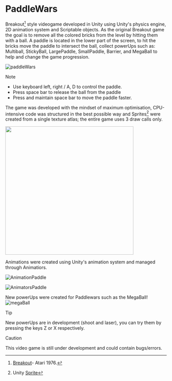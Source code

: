 # PaddleWars
Breakout[^1] style videogame developed in Unity using Unity's physics engine, 2D animation system and Scriptable objects. As the original Breakout game the goal is to remove all the colored bricks from the level by hitting them with a ball. A paddle is located in the lower part of the screen, to hit the bricks move the paddle to intersect the ball, collect powerUps such as: Multiball, StickyBall, LargePaddle, SmallPaddle, Barrier, and MegaBall to help and change the game progression.
 
![paddleWars](https://github.com/MethodCa/PaddleWars/assets/15893276/c8b6dc1a-7d94-4664-a0e9-8f522f5d4dd3)

> [!NOTE]
> - Use keyboard left, right / A, D to control the paddle.
> - Press space bar to release the ball from the paddle
> - Press and maintain space bar to move the paddle faster.

The game was developed with the mindset of maximum optimisation, CPU-intensive code was structured in the best possible way and Sprites[^2] were created from a single texture atlas; the entire game uses 3 draw calls only.

 <img src="https://github.com/MethodCa/PaddleWars/assets/15893276/4cbcf886-a4da-405e-aaa5-522dcd3107e8" width="400" height="400">

Animations were created using Unity's animation system and managed through Animatiors.

![AnimationPaddle](https://github.com/MethodCa/PaddleWars/assets/15893276/76ab825b-b3d2-485d-a33a-c7a00a8572be)


![AnimatorsPaddle](https://github.com/MethodCa/PaddleWars/assets/15893276/20e8a792-57c2-438a-8282-bd991c88f364)


New powerUps were created for Paddlewars such as the MegaBall!
![megaBall](https://github.com/MethodCa/PaddleWars/assets/15893276/882c6f85-cc99-4595-b979-d36d2353bab1)
> [!TIP]
> New powerUps are in development (shoot and laser), you can try them by pressing the keys Z or X respectively.


> [!CAUTION]
> This video game is still under development and could contain bugs/errors.

[^1]: [Breakout](https://en.wikipedia.org/wiki/Breakout_(video_game))- Atari 1976.
[^2]: Unity [Sprite](https://docs.unity3d.com/ScriptReference/Sprite.html)

 
